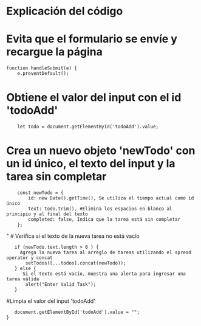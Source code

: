 # Explicación del código 

 # Evita que el formulario se envíe y recargue la página
```
function handleSubmit(e) {
    e.preventDefault();
```

  # Obtiene el valor del input con el id 'todoAdd'
```
    let todo = document.getElementById('todoAdd').value;
```

 # Crea un nuevo objeto 'newTodo' con un id único, el texto del input y la tarea sin completar
```
    const newTodo = {
        id: new Date().getTime(), Se utiliza el tiempo actual como id único
        text: todo.trim(), #Elimina los espacios en blanco al principio y al final del texto
        completed: false, Indica que la tarea está sin completar
    };
```
"
    # Verifica si el texto de la nueva tarea no está vacío
 ```
    if (newTodo.text.length > 0 ) {
      Agrega la nueva tarea al arreglo de tareas utilizando el spread operator y concat
        setTodos([...todos].concat(newTodo));
    } else {
       Si el texto está vacío, muestra una alerta para ingresar una tarea válida
        alert("Enter Valid Task");
    }
 ```
   #Limpia el valor del input 'todoAdd'
 ```
    document.getElementById('todoAdd').value = "";
}
 ```
